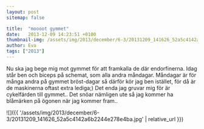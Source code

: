 ```yaml
---
layout: post
sitemap: false

title:  "moooot gymmet"
date:   2013-12-09 14:23:51 +0100
thumbnail-img: /assets/img/2013/december/6-3/20131209_141626_52a5c4142a6b2244e278e4ba.jpg
author: Eva
tags: ["2013"]
---
```


Nu ska jag bege mig mot gymmet för att framkalla de där endorfinerna. Idag står ben och biceps på schemat, som alla andra måndagar. Måndagar är för många andra på gymmet bröst-dagar så därför kör jag ben istället,  för då är de maskinerna oftast extra lediga;) Det enda jag gruvar mig för är cykelfärden till gymmet.. Det snöar nämligen ute så jag kommer ha blåmärken på ögonen när jag kommer fram..

![]({{ '/assets/img/2013/december/6-3/20131209_141626_52a5c4142a6b2244e278e4ba.jpg'  | relative_url }})

